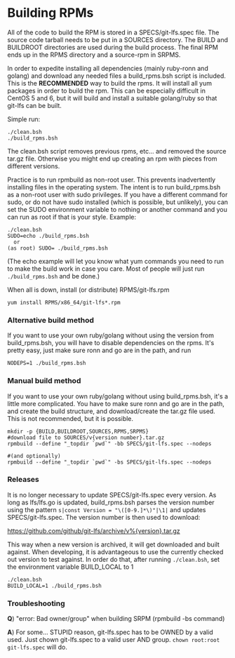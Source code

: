 # Building RPMs #

All of the code to build the RPM is stored in a SPECS/git-lfs.spec file. The 
source code tarball needs to be put in a SOURCES directory. The BUILD and 
BUILDROOT directories are used during the build process. The final RPM ends up 
in the RPMS directory and a source-rpm in SRPMS.

In order to expedite installing all dependencies (mainly ruby-ronn and golang) 
and download any needed files a build_rpms.bsh script is included. This is the 
**RECOMMENDED** way to build the rpms. It will install all yum packages in 
order to build the rpm. This can be especially difficult in CentOS 5 and 6, 
but it will build and install a suitable golang/ruby so that git-lfs can be 
built.

Simple run:

```
./clean.bsh
./build_rpms.bsh
```

The clean.bsh script removes previous rpms, etc... and removed the source 
tar.gz file. Otherwise you might end up creating an rpm with pieces from 
different versions.

Practice is to run rpmbuild as non-root user. This prevents inadvertently 
installing files in the operating system. The intent is to run build_rpms.bsh 
as a non-root user with sudo privileges. If you have a different command for 
sudo, or do not have sudo installed (which is possible, but unlikely), you can 
set the SUDO environment variable to nothing or another command and you can 
run as root if that is your style. Example:

```
./clean.bsh
SUDO=echo ./build_rpms.bsh
  or
(as root) SUDO= ./build_rpms.bsh
```

(The echo example will let you know what yum commands you need to run to make 
the build work in case you care. Most of people will just run 
```./build_rpms.bsh``` and be done.)

When all is down, install (or distribute) RPMS/git-lfs.rpm

```
yum install RPMS/x86_64/git-lfs*.rpm
```

### Alternative build method ###

If you want to use your own ruby/golang without using the version from 
build_rpms.bsh, you will have to disable dependencies on the rpms. It's pretty 
easy, just make sure ronn and go are in the path, and run

```
NODEPS=1 ./build_rpms.bsh
```

### Manual build method ###

If you want to use your own ruby/golang without using build_rpms.bsh, it's a 
little more complicated. You have to make sure ronn and go are in the path, 
and create the build structure, and download/create the tar.gz file used. This 
is not recommended, but it is possible.

```
mkdir -p {BUILD,BUILDROOT,SOURCES,RPMS,SRPMS}
#download file to SOURCES/v{version number}.tar.gz
rpmbuild --define "_topdir `pwd`" -bb SPECS/git-lfs.spec --nodeps

#(and optionally)
rpmbuild --define "_topdir `pwd`" -bs SPECS/git-lfs.spec --nodeps
```

### Releases ###

It is no longer necessary to update SPECS/git-lfs.spec every version. As long 
as lfs/lfs.go is updated, build_rpms.bsh parses the version number using the 
pattern ```s|const Version = "\([0-9.]*\)"|\1|``` and updates 
SPECS/git-lfs.spec. The version number is then used to download:

https://github.com/github/git-lfs/archive/v%{version}.tar.gz 

This way when a new version is archived, it will get downloaded and built 
against. When developing, it is advantageous to use the currently checked out 
version to test against. In order do that, after running ```./clean.bsh```, 
set the environment variable BUILD_LOCAL to 1

```
./clean.bsh
BUILD_LOCAL=1 ./build_rpms.bsh
```

### Troubleshooting ###

**Q**) "error: Bad owner/group" when building SRPM (rpmbuild -bs command)

**A**) For some... STUPID reason, git-lfs.spec has to be OWNED by a valid used.
Just chown git-lfs.spec to a valid user AND group. 
```chown root:root git-lfs.spec``` will do.
